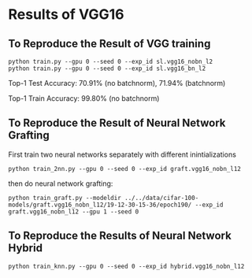 # Results of VGG16

## To Reproduce the Result of VGG training

```
python train.py --gpu 0 --seed 0 --exp_id sl.vgg16_nobn_l2
python train.py --gpu 0 --seed 0 --exp_id sl.vgg16_bn_l2
```

Top-1 Test Accuracy: 70.91% (no batchnorm), 71.94% (batchnorm)

Top-1 Train Accuracy: 99.80% (no batchnorm)

## To Reproduce the Result of Neural Network Grafting

First train two neural networks separately with different inintializations

```
python train_2nn.py --gpu 0 --seed 0 --exp_id graft.vgg16_nobn_l12
```

then do neural network grafting:

```
python train_graft.py --modeldir ../../data/cifar-100-models/graft.vgg16_nobn_l12/19-12-30-15-36/epoch190/ --exp_id graft.vgg16_nobn_l12 --gpu 1 --seed 0
```

## To Reproduce the Results of Neural Network Hybrid


```
python train_knn.py --gpu 0 --seed 0 --exp_id hybrid.vgg16_nobn_l12
```
